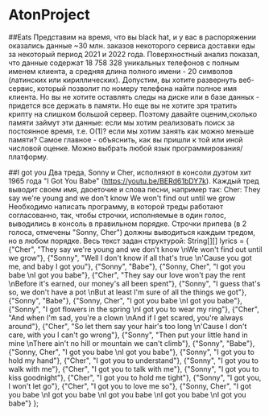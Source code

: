 # AtonProject
##Eats
Представим на время, что вы black hat, и у вас в распоряжении оказались данные ~30 млн. заказов некоторого сервиса доставки еды за некоторый
период 2021 и 2022 года. Поверхностный анализ показал, что данные содержат 18 758 328 уникальных телефонов с полным именем клиента, а средняя
длина полного имени - 20 символов (латинских или кириллических).
Допустим, вы хотите развернуть веб-сервис, который позволит по номеру телефона найти полное имя клиента. Но вы не хотите оставлять следы на
диске или в базе данных - придется все держать в памяти.
Но еще вы не хотите зря тратить крипту на слишком большой сервер. Поэтому давайте оценим,сколько памяти займут эти данные:
если мы хотим реализовать поиск за постоянное время, т.е. O(1)?
если мы хотим занять как можно меньше памяти?
Самое главное - объяснить, как вы пришли к той или иной числовой оценке. Можно выбрать любой язык программирования/платформу.


##I got you
Два треда, Sonny и Cher, исполняют в консоли дуэтом хит 1965 года "I Got You Babe" (https://youtu.be/BERd61bDY7k). Каждый тред выводит своем имя,
двоеточие и слова песни, например так:
Cher: They say we're young and we don't know
We won't find out until we grow
Необходимо написать программу, в которой треды работают согласованно, так, чтобы строчки, исполняемые в один голос, выводились в консоль в
правильном порядке. Строчки припева (в 2 голоса, отмечены "Sonny, Cher") должны выводиться каждым тредом, но в любом порядке.
Весь текст задан структурой:
String[][] lyrics = {
{"Cher", "They say we're young and we don't know \nWe won't find out until we grow"},
{"Sonny", "Well I don't know if all that's true \n'Cause you got me, and baby I got you"},
{"Sonny", "Babe"},
{"Sonny, Cher", "I got you babe \nI got you babe"},
{"Cher", "They say our love won't pay the rent \nBefore it's earned, our money's all been spent"},
{"Sonny", "I guess that's so, we don't have a pot \nBut at least I'm sure of all the things we got"},
{"Sonny", "Babe"},
{"Sonny, Cher", "I got you babe \nI got you babe"},
{"Sonny", "I got flowers in the spring \nI got you to wear my ring"},
{"Cher", "And when I'm sad, you're a clown \nAnd if I get scared, you're always around"},
{"Cher", "So let them say your hair's too long \n'Cause I don't care, with you I can't go wrong"},
{"Sonny", "Then put your little hand in mine \nThere ain't no hill or mountain we can't climb"},
{"Sonny", "Babe"},
{"Sonny, Cher", "I got you babe \nI got you babe"},
{"Sonny", "I got you to hold my hand"},
{"Cher", "I got you to understand"},
{"Sonny", "I got you to walk with me"},
{"Cher", "I got you to talk with me"},
{"Sonny", "I got you to kiss goodnight"},
{"Cher", "I got you to hold me tight"},
{"Sonny", "I got you, I won't let go"},
{"Cher", "I got you to love me so"},
{"Sonny, Cher", "I got you babe \nI got you babe \nI got you babe \nI got you babe \nI got you babe"}
};
